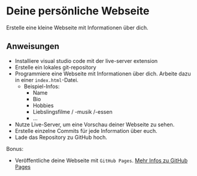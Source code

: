# Deine persönliche Webseite

Erstelle eine kleine Webseite mit Informationen über dich.

## Anweisungen
* Installiere visual studio code mit der live-server extension
* Erstelle ein lokales git-repository
* Programmiere eine Webseite mit Informationen über dich. Arbeite dazu in einer `index.html`-Datei.
  * Beispiel-Infos:
    * Name
    * Bio
    * Hobbies
    * Liebslingsfilme / -musik /-essen
    * ...
* Nutze Live-Server, um eine Vorschau deiner Webseite zu sehen.
* Erstelle einzelne Commits für jede Information über euch.
* Lade das Repository zu GitHub hoch.

Bonus:
* Veröffentliche deine Webseite mit `GitHub Pages`. [Mehr Infos zu GitHub Pages](https://pages.github.com/)
